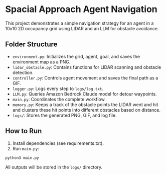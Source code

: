 # Spacial Approach Agent Navigation

This project demonstrates a simple navigation strategy for an agent in a 10x10 2D occupancy grid using LIDAR and an LLM for obstacle avoidance.

## Folder Structure

- `environment.py`: Initializes the grid, agent, goal, and saves the environment map as a PNG.
- `lidar_obstacle.py`: Contains functions for LIDAR scanning and obstacle detection.
- `controller.py`: Controls agent movement and saves the final path as a GIF.
- `logger.py`: Logs every step to `logs/log.txt`.
- `LLM.py`: Queries Amazon Bedrock Claude model for detour waypoints.
- `main.py`: Coordinates the complete workflow.
- `memory.py`: Keeps a track of the obstacle points the LIDAR went and hit and clusters these hit points into different obstacles based on distance.
- `logs/`: Stores the generated PNG, GIF, and log file.

## How to Run

1. Install dependencies (see requirements.txt).
2. Run `main.py`:
```bash
python3 main.py
```

All outputs will be stored in the `logs/` directory.